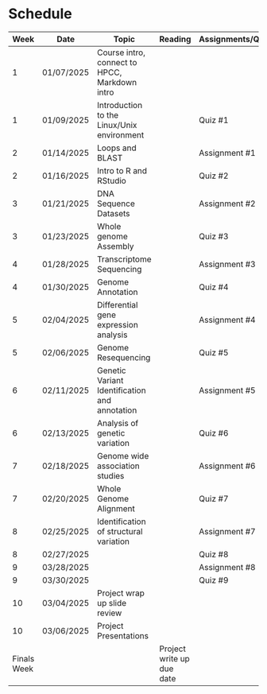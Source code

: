 # Schedule
| Week | Date | Topic | Reading  | Assignments/Quizes |
| ------------- | -------------  | -------------  | -------------  | -------------  |
|1|01/07/2025| Course intro, connect to HPCC, Markdown intro | | |
|1|01/09/2025| Introduction to the Linux/Unix environment | | Quiz #1 |
|2|01/14/2025| Loops and BLAST | | Assignment #1 |
|2|01/16/2025| Intro to R and RStudio | | Quiz #2 |
|3|01/21/2025| DNA Sequence Datasets | | Assignment #2 |
|3|01/23/2025| Whole genome Assembly | | Quiz #3 |
|4|01/28/2025| Transcriptome Sequencing | | Assignment #3 |
|4|01/30/2025| Genome Annotation | | Quiz #4 |
|5|02/04/2025| Differential gene expression analysis | | Assignment #4 |
|5|02/06/2025| Genome Resequencing | | Quiz #5 |
|6|02/11/2025| Genetic Variant Identification and annotation | | Assignment #5 |
|6|02/13/2025| Analysis of genetic variation  | | Quiz #6 |
|7|02/18/2025| Genome wide association studies  | | Assignment #6 |
|7|02/20/2025| Whole Genome Alignment  | | Quiz #7 |
|8|02/25/2025| Identification of structural variation | | Assignment #7 |
|8|02/27/2025| | | Quiz #8 |
|9|03/28/2025|    | | Assignment #8 |
|9|03/30/2025|    | | Quiz #9 |
|10|03/04/2025| Project wrap up slide review | | |
|10|03/06/2025| Project Presentations | | |
|Finals Week| | | Project write up due date |
